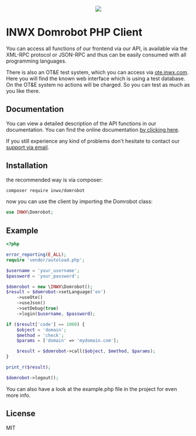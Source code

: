 <p align="center">
  <a href="https://www.inwx.com/en/" target="_blank">
    <img src="https://images.inwx.com/logos/inwx.png">
  </a>
</p>

INWX Domrobot PHP Client
=========
You can access all functions of our frontend via our API, is available via the XML-RPC protocol or JSON-RPC and thus can be easily consumed with all programming languages.

There is also an OT&E test system, which you can access via [ote.inwx.com](https://ote.inwx.com/en/). Here you will find the known web interface which is using a test database. On the OT&E system no actions will be charged. So you can test as much as you like there.

Documentation
------
You can view a detailed description of the API functions in our documentation. You can find the online documentation [by clicking here](https://www.inwx.de/en/help/apidoc).

If you still experience any kind of problems don't hesitate to contact our [support via email](mailto:support@inwx.de).

Installation
-------
the recommended way is via composer:
```bash
composer require inwx/domrobot
```
now you can use the client by importing the Domrobot class:
```php
use INWX\Domrobot;
```

Example
-------

```php
<?php

error_reporting(E_ALL);
require 'vendor/autoload.php';

$username = 'your_username';
$password = 'your_password';

$domrobot = new \INWX\Domrobot();
$result = $domrobot->setLanguage('en')
    ->useOte()
    ->useJson()
    ->setDebug(true)
    ->login($username, $password);

if ($result['code'] == 1000) {
    $object = 'domain';
    $method = 'check';
    $params = ['domain' => 'mydomain.com'];

    $result = $domrobot->call($object, $method, $params);
}

print_r($result);

$domrobot->logout();
```

You can also have a look at the example.php file in the project for even more info.

License
----

MIT
